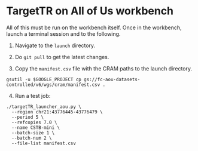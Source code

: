 # TargetTR on All of Us workbench

All of this must be run on the workbench itself. Once in the workbench, launch a terminal session and to the following.

1. Navigate to the `launch` directory.

2. Do `git pull` to get the latest changes.

3. Copy the `manifest.csv` file with the CRAM paths to the launch directory.
```
gsutil -u $GOOGLE_PROJECT cp gs://fc-aou-datasets-controlled/v6/wgs/cram/manifest.csv .
```

4. Run a test job:

```
./targetTR_launcher_aou.py \
  --region chr21:43776445-43776479 \
  --period 5 \
  --refcopies 7.0 \
  --name CSTB-mini \
  --batch-size 1 \
  --batch-num 2 \
  --file-list manifest.csv
```